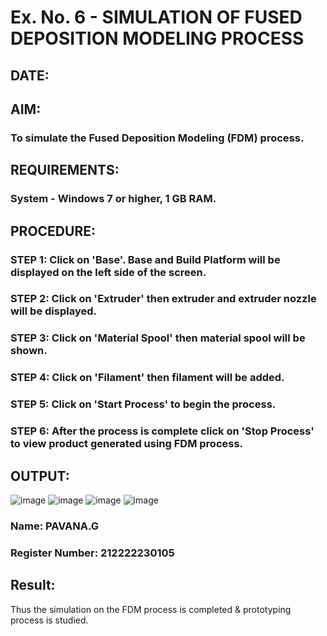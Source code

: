 # Ex. No. 6 - SIMULATION OF FUSED DEPOSITION MODELING PROCESS

## DATE: 
## AIM:
### To simulate the Fused Deposition Modeling (FDM) process.

## REQUIREMENTS:
### System - Windows 7 or higher, 1 GB RAM.

## PROCEDURE:
### STEP 1: Click on 'Base'. Base and Build Platform will be displayed on the left side of the screen.
### STEP 2: Click on 'Extruder' then extruder and extruder nozzle will be displayed.
### STEP 3: Click on 'Material Spool' then material spool will be shown.
### STEP 4: Click on 'Filament' then filament will be added.
### STEP 5: Click on 'Start Process' to begin the process.
### STEP 6: After the process is complete click on 'Stop Process' to view product generated using FDM process.

## OUTPUT:
![image](https://github.com/gpavana/Ex.-No---6.-SIMULATION-OF-FUSED-DEPOSITION-MODELING-PROCESS/assets/118787343/6c96d802-1f67-45c9-8f48-84fa1f4c0e6e)
![image](https://github.com/gpavana/Ex.-No---6.-SIMULATION-OF-FUSED-DEPOSITION-MODELING-PROCESS/assets/118787343/2ba165c8-49cb-48b3-b3d4-f61631fa7fbc)
![image](https://github.com/gpavana/Ex.-No---6.-SIMULATION-OF-FUSED-DEPOSITION-MODELING-PROCESS/assets/118787343/9e349a73-7f13-4799-acd7-e97f4dfe7cf2)
![image](https://github.com/gpavana/Ex.-No---6.-SIMULATION-OF-FUSED-DEPOSITION-MODELING-PROCESS/assets/118787343/835c4f79-5dbf-43e4-9a63-5503014695a0)

### Name: PAVANA.G
### Register Number: 212222230105

## Result:
Thus the simulation on the FDM process is completed & prototyping process is studied.
